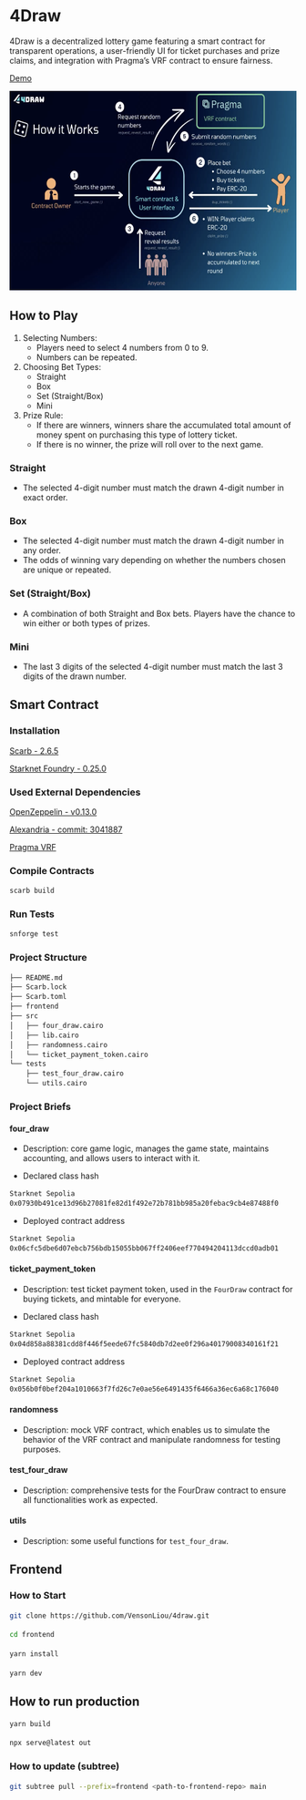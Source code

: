 # 4Draw

4Draw is a decentralized lottery game featuring a smart contract for transparent operations, a user-friendly UI for ticket purchases and prize claims, and integration with Pragma’s VRF contract to ensure fairness.

[Demo](https://draw-49019.web.app/)

<img src=".imgs/how_it_works.png" width="595" height="350">

## How to Play

1. Selecting Numbers:
    - Players need to select 4 numbers from 0 to 9.
    - Numbers can be repeated.
2. Choosing Bet Types:
    - Straight
    - Box
    - Set (Straight/Box)
    - Mini
3. Prize Rule:
    - If there are winners, winners share the accumulated total amount of money spent on purchasing this type of lottery ticket.
    - If there is no winner, the prize will roll over to the next game.

### Straight

- The selected 4-digit number must match the drawn 4-digit number in exact order.

### Box

- The selected 4-digit number must match the drawn 4-digit number in any order.
- The odds of winning vary depending on whether the numbers chosen are unique or repeated.

### Set (Straight/Box)

- A combination of both Straight and Box bets. Players have the chance to win either or both types of prizes.

### Mini

- The last 3 digits of the selected 4-digit number must match the last 3 digits of the drawn number.

## Smart Contract

### Installation

[Scarb - 2.6.5](https://docs.swmansion.com/scarb/download.html)

[Starknet Foundry - 0.25.0](https://foundry-rs.github.io/starknet-foundry/getting-started/installation.html)

### Used External Dependencies

[OpenZeppelin - v0.13.0](https://docs.openzeppelin.com/contracts-cairo/0.13.0/)

[Alexandria - commit: 3041887](https://github.com/keep-starknet-strange/alexandria?tab=readme-ov-file)

[Pragma VRF](https://docs.pragma.build/Resources/Cairo%201/randomness/randomness)

### Compile Contracts

```bash
scarb build
```

### Run Tests

```bash
snforge test
```

### Project Structure

```bash
├── README.md
├── Scarb.lock
├── Scarb.toml
├── frontend
├── src
│   ├── four_draw.cairo
│   ├── lib.cairo
│   ├── randomness.cairo
│   └── ticket_payment_token.cairo
└── tests
    ├── test_four_draw.cairo
    └── utils.cairo
```

### Project Briefs

#### four_draw

- Description: core game logic, manages the game state, maintains accounting, and allows users to interact with it.

- Declared class hash

```bash
Starknet Sepolia
0x07930b491ce13d96b27081fe82d1f492e72b781bb985a20febac9cb4e87488f0
```

- Deployed contract address

```bash
Starknet Sepolia
0x06cfc5dbe6d07ebcb756bdb15055bb067ff2406eef770494204113dccd0adb01
```

#### ticket_payment_token

- Description: test ticket payment token, used in the `FourDraw` contract for buying tickets, and mintable for everyone.

- Declared class hash

```bash
Starknet Sepolia
0x04d858a88381cdd8f446f5eede67fc5840db7d2ee0f296a40179008340161f21
```

- Deployed contract address

```bash
Starknet Sepolia
0x056b0f0bef204a1010663f7fd26c7e0ae56e6491435f6466a36ec6a68c176040
```

#### randomness

- Description: mock VRF contract, which enables us to simulate the behavior of the VRF contract and manipulate randomness for testing purposes.

#### test_four_draw

- Description: comprehensive tests for the FourDraw contract to ensure all functionalities work as expected.

#### utils

- Description: some useful functions for `test_four_draw`.

## Frontend

### How to Start

```bash
git clone https://github.com/VensonLiou/4draw.git

cd frontend

yarn install

yarn dev
```

## How to run production

```bash
yarn build

npx serve@latest out
```

### How to update (subtree)

```bash
git subtree pull --prefix=frontend <path-to-frontend-repo> main
```
